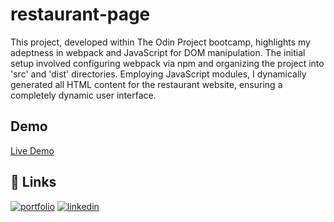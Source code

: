 # restaurant-page
This project, developed within The Odin Project bootcamp, highlights my adeptness in webpack and JavaScript for DOM manipulation. The initial setup involved configuring webpack via npm and organizing the project into 'src' and 'dist' directories. Employing JavaScript modules, I dynamically generated all HTML content for the restaurant website, ensuring a completely dynamic user interface.

## Demo
<a href="https://aaxtrox.github.io/restaurant-page/">Live Demo</a>

## 🔗 Links
[![portfolio](https://img.shields.io/badge/my_portfolio-000?style=for-the-badge&logo=ko-fi&logoColor=white)](https://github.com/Aaxtrox)
[![linkedin](https://img.shields.io/badge/linkedin-0A66C2?style=for-the-badge&logo=linkedin&logoColor=white)](https://www.linkedin.com/in/pawel-wojciechowski-908996260/)